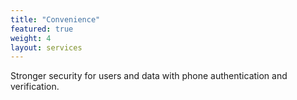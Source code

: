 ```yaml
---
title: "Convenience"
featured: true
weight: 4
layout: services
---
```


Stronger security for users and data with phone authentication and verification.
